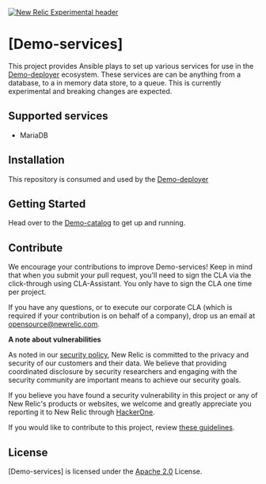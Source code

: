 [![New Relic Experimental header](https://github.com/newrelic/opensource-website/raw/master/src/images/categories/Experimental.png)](https://opensource.newrelic.com/oss-category/#new-relic-experimental)

# [Demo-services] 

This project provides Ansible plays to set up various services for use in the [Demo-deployer](https://github.com/newrelic/demo-deployer) ecosystem. These services are can be anything from a database, to a in memory data store, to a queue. This is currently experimental and breaking changes are expected.

## Supported services
* MariaDB

## Installation
This repository is consumed and used by the [Demo-deployer](https://github.com/newrelic/demo-deployer)

## Getting Started
Head over to the [Demo-catalog](https://github.com/newrelic/demo-catalog) to get up and running.

## Contribute

We encourage your contributions to improve Demo-services! Keep in mind that when you submit your pull request, you'll need to sign the CLA via the click-through using CLA-Assistant. You only have to sign the CLA one time per project.

If you have any questions, or to execute our corporate CLA (which is required if your contribution is on behalf of a company), drop us an email at opensource@newrelic.com.

**A note about vulnerabilities**

As noted in our [security policy](../../security/policy), New Relic is committed to the privacy and security of our customers and their data. We believe that providing coordinated disclosure by security researchers and engaging with the security community are important means to achieve our security goals.

If you believe you have found a security vulnerability in this project or any of New Relic's products or websites, we welcome and greatly appreciate you reporting it to New Relic through [HackerOne](https://hackerone.com/newrelic).

If you would like to contribute to this project, review [these guidelines](./CONTRIBUTING.md).

## License
[Demo-services] is licensed under the [Apache 2.0](http://apache.org/licenses/LICENSE-2.0.txt) License.
